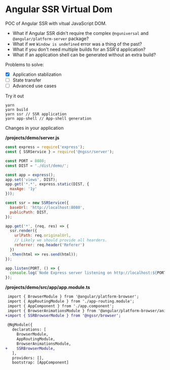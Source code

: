 # Angular SSR Virtual Dom

POC of Angular SSR with vitual JavaScript DOM.

- What if Angular SSR didn't require the complex `@nguniversal` and `@angular/platform-server` package?
- What if we `Window is undefined` error was a thing of the past?
- What if you don't need multiple builds for an SSR'd application?
- What if an application shell can be generated without an extra build?

Problems to solve:

- [x] Application stablization
- [ ] State transfer
- [ ] Advanced use cases

Try it out
```
yarn
yarn build
yarn ssr // SSR application
yarn app-shell // App-shell generation
```

Changes in your application

**/projects/demo/server.js**
```js
const express = require('express');
const { SSRService } = require('@ngssr/server');

const PORT = 8080;
const DIST = './dist/demo/';

const app = express();
app.set('views', DIST);
app.get('*.*', express.static(DIST, {
  maxAge: '1y'
}));

const ssr = new SSRService({
  baseUrl: 'http://localhost:8080',
  publicPath: DIST,
});

app.get('*', (req, res) => {
  ssr.render({
    urlPath: req.originalUrl,
    // Likely we should provide all hearders.
    referrer: req.header('Referer')
  })
  .then(html => res.send(html));
});

app.listen(PORT, () => {
  console.log(`Node Express server listening on http://localhost:${PORT}`);
});
```

**/projects/demo/src/app/app.module.ts**
```diff
 import { BrowserModule } from '@angular/platform-browser';
 import { AppRoutingModule } from './app-routing.module';
 import { AppComponent } from './app.component';
 import { BrowserAnimationsModule } from '@angular/platform-browser/animations';
+import { SSRBrowserModule } from '@ngssr/browser';
 
 @NgModule({
   declarations: [
     BrowserModule,
     AppRoutingModule,
     BrowserAnimationsModule,
+    SSRBrowserModule,
   ],
   providers: [],
   bootstrap: [AppComponent]
```
